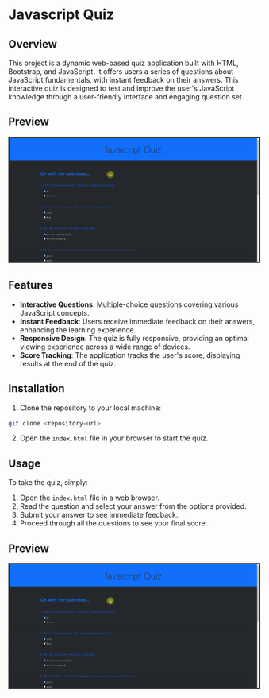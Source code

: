 # Javascript Quiz

## Overview

This project is a dynamic web-based quiz application built with HTML, Bootstrap, and JavaScript. It offers users a series of questions about JavaScript fundamentals, with instant feedback on their answers. This interactive quiz is designed to test and improve the user's JavaScript knowledge through a user-friendly interface and engaging question set.

## Preview

<img src="Preview.gif" alt="Preview GIF" style="max-width: 100%; height: auto; border: 2px solid #333;">

## Features

- **Interactive Questions**: Multiple-choice questions covering various JavaScript concepts.
- **Instant Feedback**: Users receive immediate feedback on their answers, enhancing the learning experience.
- **Responsive Design**: The quiz is fully responsive, providing an optimal viewing experience across a wide range of devices.
- **Score Tracking**: The application tracks the user's score, displaying results at the end of the quiz.

## Installation

1. Clone the repository to your local machine:

```bash
git clone <repository-url>
```

2. Open the `index.html` file in your browser to start the quiz.

## Usage

To take the quiz, simply:

1. Open the `index.html` file in a web browser.
2. Read the question and select your answer from the options provided.
3. Submit your answer to see immediate feedback.
4. Proceed through all the questions to see your final score.

## Preview

<img src="Preview.gif" alt="Preview GIF" style="max-width: 100%; height: auto; border: 2px solid #333;">

